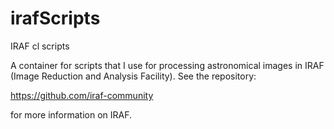 # irafScripts
IRAF cl scripts

A container for scripts that I use for processing astronomical images in IRAF (Image Reduction and Analysis Facility). See the repository:

https://github.com/iraf-community

for more information on IRAF. 
